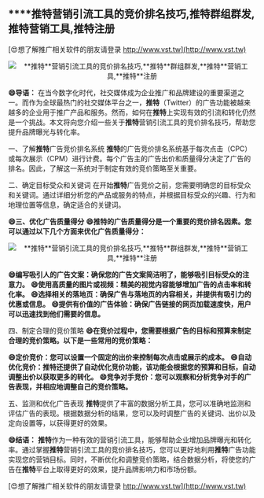 ## ****推特**营销引流工具的竞价排名技巧,**推特**群组群发,**推特**营销工具,**推特**注册**

[😍想了解推广相关软件的朋友请登录 http://www.vst.tw](http://www.vst.tw)

 <center><img src="https://vst.tw/MP4/tuiguang/png/8.png" alt="**推特**营销引流工具的竞价排名技巧,**推特**群组群发,**推特**营销工具,**推特**注册"></center>

**😄导语：**
在当今数字化时代，社交媒体成为企业推广和品牌建设的重要渠道之一。而作为全球最热门的社交媒体平台之一，**推特**（Twitter）的广告功能被越来越多的企业用于推广产品和服务。然而，如何在**推特**上实现有效的引流和转化仍然是一个挑战。本文将向您介绍一些关于**推特**营销引流工具的竞价排名技巧，帮助您提升品牌曝光与转化率。

一、了解**推特**广告竞价排名系统
**推特**的广告竞价排名系统基于每次点击（CPC）或每次展示（CPM）进行计费。每个广告主的广告出价和质量得分决定了广告的排名。因此，了解这一系统对于制定有效的竞价策略至关重要。

二、确定目标受众和关键词
在开始**推特**广告竞价之前，您需要明确您的目标受众和关键词。通过详细分析您的产品或服务的特点，并根据目标受众的兴趣、行为和地理位置等信息，确定适合的关键词。

**😄三、优化广告质量得分**
**😄**推特**的广告质量得分是一个重要的竞价排名因素。您可以通过以下几个方面来优化广告质量得分：**

 <center><img src="https://vst.tw/MP4/tuiguang/png/7.png" alt="**推特**营销引流工具的竞价排名技巧,**推特**群组群发,**推特**营销工具,**推特**注册"></center>

**😄编写吸引人的广告文案：确保您的广告文案简洁明了，能够吸引目标受众的注意力。**
**😄使用高质量的图片或视频：精美的视觉内容能够增加广告的点击率和转化率。**
**😄选择相关的落地页：确保广告与落地页的内容相关，并提供有吸引力的优惠或信息。**
**😄提供有价值的广告体验：确保广告链接的网页加载速度快，用户可以迅速找到他们需要的信息。**

四、制定合理的竞价策略
**😄在竞价过程中，您需要根据广告的目标和预算来制定合理的竞价策略。以下是一些常用的竞价策略：**

**😄定价竞价：您可以设置一个固定的出价来控制每次点击或展示的成本。**
**😄自动优化竞价：**推特**还提供了自动优化竞价功能，该功能会根据您的预算和目标，自动调整出价以获取更多的转化。**
**😄竞争对手竞价：您可以观察和分析竞争对手的广告表现，并相应地调整自己的竞价策略。**

五、监测和优化广告表现
**推特**提供了丰富的数据分析工具，您可以准确地监测和评估广告的表现。根据数据分析的结果，您可以及时调整广告的关键词、出价以及定向设置等，以获得更好的效果。

**😄结语：**
**推特**作为一种有效的营销引流工具，能够帮助企业增加品牌曝光和转化率。通过掌握**推特**营销引流工具的竞价排名技巧，您可以更好地利用**推特**广告功能实现您的营销目标。同时，不断优化和调整竞价策略，结合数据分析，将使您的广告在**推特**平台上取得更好的效果，提升品牌影响力和市场份额。

[😍想了解推广相关软件的朋友请登录 http://www.vst.tw](http://www.vst.tw)



